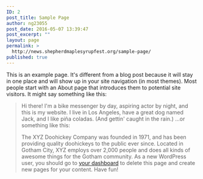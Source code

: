 ```yaml
---
ID: 2
post_title: Sample Page
author: ng23055
post_date: 2016-05-07 13:39:47
post_excerpt: ""
layout: page
permalink: >
  http://news.shepherdmaplesyrupfest.org/sample-page/
published: true
---
```

This is an example page. It's different from a blog post because it will stay in one place and will show up in your site navigation (in most themes). Most people start with an About page that introduces them to potential site visitors. It might say something like this:

> Hi there! I'm a bike messenger by day, aspiring actor by night, and this is my website. I live in Los Angeles, have a great dog named Jack, and I like piña coladas. (And gettin' caught in the rain.) ...or something like this:
> 
> The XYZ Doohickey Company was founded in 1971, and has been providing quality doohickeys to the public ever since. Located in Gotham City, XYZ employs over 2,000 people and does all kinds of awesome things for the Gotham community. As a new WordPress user, you should go to [your dashboard][1] to delete this page and create new pages for your content. Have fun!

 [1]: http://news.shepherdmaplesyrupfest.org/wp-admin/
